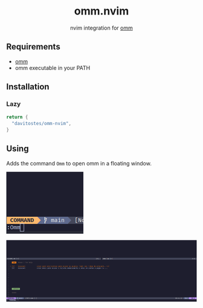 <h1 align="center">
    omm.nvim
</h1>

<p align="center">
    nvim integration for <a href="https://github.com/dhth/omm">omm</a>
</p>

## Requirements

- [omm](https://github.com/dhth/omm)
- omm executable in your PATH

## Installation

### Lazy

```lua
return {
  "davitostes/omm-nvim",
}
```

## Using

Adds the command `Omm` to open omm in a floating window.

![Command](./images/command.png)

![Window](./images/window.png)
